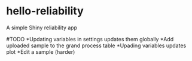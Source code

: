 # hello-reliability
A simple Shiny reliability app

#TODO
*Updating variables in settings updates them globally
*Add uploaded sample to the grand process table
*Upading variables updates plot
*Edit a sample (harder)
